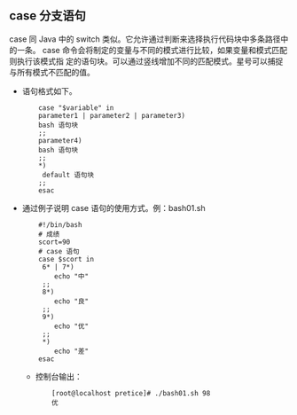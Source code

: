 ## case 分支语句

case 同 Java 中的 switch 类似。它允许通过判断来选择执行代码块中多条路径中的一条。
case 命令会将制定的变量与不同的模式进行比较，如果变量和模式匹配则执行该模式指
定的语句块。可以通过竖线增加不同的匹配模式。星号可以捕捉与所有模式不匹配的值。

* 语句格式如下。

          case "$variable" in
          parameter1 | parameter2 | parameter3)
          bash 语句块
          ;;
          parameter4)
          bash 语句块
          ;;
          *)
           default 语句块
          ;;
          esac

* 通过例子说明 case 语句的使用方式。例：bash01.sh

          #!/bin/bash
          # 成绩
          scort=90
          # case 语句
          case $scort in
           6* | 7*)
              echo "中"
           ;;
           8*)
              echo "良"
           ;;
           9*)
              echo "优"
           ;;
           *)
              echo "差"
          esac
          
    * 控制台输出：
      
              [root@localhost pretice]# ./bash01.sh 98
              优
